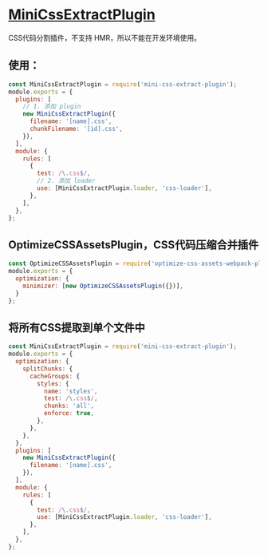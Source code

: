 # [MiniCssExtractPlugin](https://webpack.js.org/plugins/mini-css-extract-plugin/)
CSS代码分割插件，不支持 HMR，所以不能在开发环境使用。

## 使用：
```js
const MiniCssExtractPlugin = require('mini-css-extract-plugin');
module.exports = {
  plugins: [
    // 1. 添加 plugin
    new MiniCssExtractPlugin({
      filename: '[name].css',
      chunkFilename: '[id].css',
    }),
  ],
  module: {
    rules: [
      {
        test: /\.css$/,
        // 2. 添加 loader
        use: [MiniCssExtractPlugin.loader, 'css-loader'],   
      },
    ],
  },
};
```

## OptimizeCSSAssetsPlugin，CSS代码压缩合并插件
```js
const OptimizeCSSAssetsPlugin = require('optimize-css-assets-webpack-plugin');
module.exports = {
  optimization: {
    minimizer: [new OptimizeCSSAssetsPlugin({})],
  }
};
```

## 将所有CSS提取到单个文件中
```js
const MiniCssExtractPlugin = require('mini-css-extract-plugin');
module.exports = {
  optimization: {
    splitChunks: {
      cacheGroups: {
        styles: {
          name: 'styles',
          test: /\.css$/,
          chunks: 'all',
          enforce: true,
        },
      },
    },
  },
  plugins: [
    new MiniCssExtractPlugin({
      filename: '[name].css',
    }),
  ],
  module: {
    rules: [
      {
        test: /\.css$/,
        use: [MiniCssExtractPlugin.loader, 'css-loader'],
      },
    ],
  },
};
```
